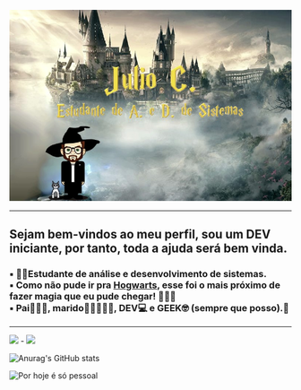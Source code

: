 ![image](https://raw.githubusercontent.com/juliodev-13/Juliodev/main/potterhead2.jpg)

---

<h2>Sejam bem-vindos ao meu perfil, sou um DEV iniciante, por tanto, toda a ajuda será bem vinda.</h2>

<h3>▪️ 👨‍🎓Estudante de análise e desenvolvimento de sistemas.<br> 
▪️ Como não pude ir pra <b><u>Hogwarts</u></b>, esse foi o mais próximo de fazer <b>magia</b> que eu pude chegar! 🧙🏼‍♂️<br> 
▪️ Pai👨‍👩‍👧, marido👩🏽‍🤝‍👨🏼, DEV💻 e GEEK🤓 (sempre que posso).👻</h3>

---

[<img src="https://img.shields.io/badge/linkedin-%230077B5.svg?&style=for-the-badge&logo=linkedin&logoColor=white"/>](https://www.linkedin.com/in/júlio-cesar-da-silva-3b4461164) - [<img src = "https://img.shields.io/badge/instagram-%23E4405F.svg?&style=for-the-badge&logo=instagram&logoColor=white">](https://www.instagram.com/jcesar13nomadic_/) 

![Anurag's GitHub stats](https://github-readme-stats.vercel.app/api?username=juliodev-13&show_icons=true&theme=dark)

<img src="https://cdn-images-1.medium.com/max/800/0*VV3Nmxgv3KX4sLhr.gif" alt="Por hoje é só pessoal" title="Por hoje é só pessoal">


